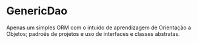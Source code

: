 # GenericDao

Apenas um simples ORM com o intuido de aprendizagem de Orientação a Objetos; padroẽs de projetos e uso de interfaces e classes abstratas.
